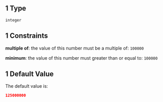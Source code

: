 ## 1 Type

`integer`

## 1 Constraints

**multiple of**: the value of this number must be a multiple of: `100000`

**minimum**: the value of this number must greater than or equal to: `100000`

## 1 Default Value

The default value is:

```json
125000000
```
